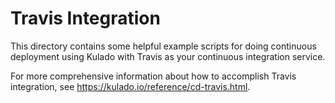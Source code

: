 # Travis Integration

This directory contains some helpful example scripts for doing continuous deployment using Kulado with Travis as
your continuous integration service.

For more comprehensive information about how to accomplish Travis integration, see
https://kulado.io/reference/cd-travis.html.
